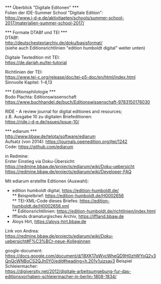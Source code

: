 *** Überblick "Digitale Editonen" ***   
Folien der IDE-Summer School "Digitale Edition":    
https://www.i-d-e.de/aktivitaeten/schools/summer-school-2017/materialien-summer-school-2017/    

*** Formate DTABf und TEI ***   
DTABf:      
http://deutschestextarchiv.de/doku/basisformat/   
(siehe auch Editionsrichtlinien "edition humboldt digital" weiter unten)    

Digitale Textedition mit TEI:   
https://de.dariah.eu/tei-tutorial   

Richtlinien der TEI:    
https://www.tei-c.org/release/doc/tei-p5-doc/en/html/index.html   
Sinnvolle Kapitel: 1-4,13   
  
*** Editionsphilologie ***    
Bodo Plachta: Editionswissenschaft    
https://www.buchhandel.de/buch/Editionswissenschaft-9783150176030   

RIDE - A review journal for digital editiones and resources;    
z.B. Ausgabe 10 zu digitalen Briefeditionen:    
https://ride.i-d-e.de/issues/issue-10/    

*** ediarum ***   
http://www.bbaw.de/telota/software/ediarum    
Aufsatz (von 2014): https://journals.openedition.org/jtei/1242    
Code: https://github.com/ediarum    

in Redmine:   
Erster Einstieg via Doku-Übersicht:   
https://redmine.bbaw.de/projects/ediarum/wiki/Doku-uebersicht   
https://redmine.bbaw.de/projects/ediarum/wiki/Developer-FAQ   

Mit ediarum erstellte Editionen (Auswahl):    
* edition humboldt digital, https://edition-humboldt.de/    
** Beispielbrief: https://edition-humboldt.de/H0002656      
** TEI-XML-Code dieses Briefes: https://edition-humboldt.de/H0002656.xml    
** Editionsrichtilinien: https://edition-humboldt.de/richtlinien/index.html   
* Ifflands dramaturgisches Archiv, https://iffland.bbaw.de    
* Aloys Hirt, https://aloys-hirt.bbaw.de    

Link von Andrea:    
https://redmine.bbaw.de/projects/ediarum/wiki/Doku-uebersicht#F%C3%BCr-neue-Kolleginnen

google-document:    
https://docs.google.com/document/d/18XK17qWvcWheQD9H0zhWYoQ2y3QnQcWNBoCS2QJh0Y0/edit#heading=h.201y1uizsay3
Beispiel Schleiermacher:    
https://digiversity.net/2012/digitale-arbeitsumgebung-fur-das-editionsvorhaben-schleiermacher-in-berlin-1808-1834/    
